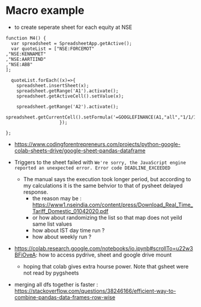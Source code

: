 # Macro example

* to create seperate sheet for each equity at NSE
```
function M4() {
  var spreadsheet = SpreadsheetApp.getActive();
  var quoteList = ["NSE:FORCEMOT"
,"NSE:KENNAMET"
,"NSE:AARTIIND"
,"NSE:ABB"
];
  
  quoteList.forEach((x)=>{
    spreadsheet.insertSheet(x);
    spreadsheet.getRange('A1').activate();
    spreadsheet.getActiveCell().setValue(x);
                    
    spreadsheet.getRange('A2').activate();
    spreadsheet.getCurrentCell().setFormula('=GOOGLEFINANCE(A1,"all","1/1/1994","6/3/2020","DAILY")');
                    });
  
};
```

* https://www.codingforentrepreneurs.com/projects/python-google-colab-sheets-drive/google-sheet-pandas-dataframe
* Triggers to the sheet failed with ```We're sorry, the JavaScript engine reported an unexpected error. Error code DEADLINE_EXCEEDED```
  * The manual says the execution took longer period, but according to my calculations it is the same behvior to that of pysheet delayed response.
    * the reason may be : https://www1.nseindia.com/content/press/Download_Real_Time_Tariff_Domestic_01042020.pdf
    * or how about randomizing the list so that map does not yeild same list values
    * how about IST day time run ?
    * how about weekly run ?

* https://colab.research.google.com/notebooks/io.ipynb#scrollTo=u22w3BFiOveA: how to access pydrive, sheet and google drive mount
  * hoping that colab gives extra hourse power. Note that gsheet were not read by pygsheets
  
* merging all dfs together is faster : https://stackoverflow.com/questions/38246166/efficient-way-to-combine-pandas-data-frames-row-wise
